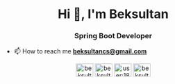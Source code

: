 <h1 align="center">Hi 👋, I'm Beksultan</h1>
<h3 align="center">Spring Boot Developer</h3>

- 📫 How to reach me **beksultancs@gmail.com**

<p align="center">
<a href="https://dev.to/beksultandev" target="blank"><img align="center" src="https://raw.githubusercontent.com/rahuldkjain/github-profile-readme-generator/master/src/images/icons/Social/devto.svg" alt="beksultandev" height="30" width="40" /></a>
<a href="https://linkedin.com/in/beksultandev" target="blank"><img align="center" src="https://raw.githubusercontent.com/rahuldkjain/github-profile-readme-generator/master/src/images/icons/Social/linked-in-alt.svg" alt="beksultandev" height="30" width="40" /></a>
<a href="https://stackoverflow.com/users/user:18526553" target="blank"><img align="center" src="https://raw.githubusercontent.com/rahuldkjain/github-profile-readme-generator/master/src/images/icons/Social/stack-overflow.svg" alt="user:18526553" height="30" width="40" /></a>
<a href="https://www.leetcode.com/beksultancoder" target="blank"><img align="center" src="https://raw.githubusercontent.com/rahuldkjain/github-profile-readme-generator/master/src/images/icons/Social/leet-code.svg" alt="beksultancoder" height="30" width="40" /></a>
</p>



